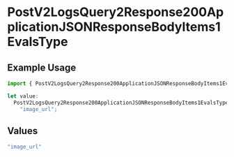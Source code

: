 # PostV2LogsQuery2Response200ApplicationJSONResponseBodyItems1EvalsType

## Example Usage

```typescript
import { PostV2LogsQuery2Response200ApplicationJSONResponseBodyItems1EvalsType } from "orq-poc-typescript-multi-env-version/models/operations";

let value:
  PostV2LogsQuery2Response200ApplicationJSONResponseBodyItems1EvalsType =
    "image_url";
```

## Values

```typescript
"image_url"
```